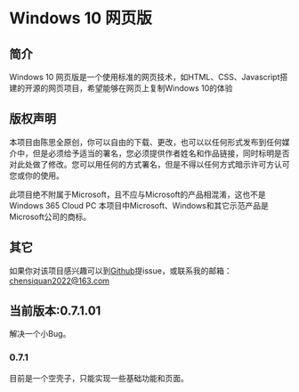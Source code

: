 # Windows 10 网页版
## 简介
Windows 10 网页版是一个使用标准的网页技术，如HTML、CSS、Javascript搭建的开源的网页项目，希望能够在网页上复制Windows 10的体验
## 版权声明
本项目由陈思全原创，你可以自由的下载、更改，也可以以任何形式发布到任何媒介中，但是必须给予适当的署名，您必须提供作者姓名和作品链接，同时标明是否对此处做了修改。您可以用任何的方式署名，但是不得以任何方式暗示许可方认可您或你的使用。</p>
此项目绝不附属于Microsoft，且不应与Microsoft的产品相混淆，这也不是Windows 365 Cloud PC
本项目中Microsoft、Windows和其它示范产品是Microsoft公司的商标。
## 其它
如果你对该项目感兴趣可以到<a target="_blank" href="https://github.com/siquan001/Win10online">Github</a>提issue，或联系我的邮箱：chensiquan2022@163.com
## 当前版本:0.7.1.01
解决一个小Bug。
### 0.7.1
目前是一个空壳子，只能实现一些基础功能和页面。
